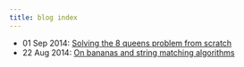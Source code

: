 ```yaml
---
title: blog index
---
```


 - 01 Sep 2014: [Solving the 8 queens problem from scratch](2014/01sep_8_queens.html)
 - 22 Aug 2014: [On bananas and string matching algorithms](2014/22aug_on_bananas.html)
